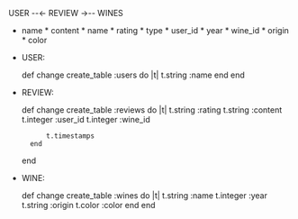 USER    	--<-    		REVIEW               ->--    	WINES
* name             		   * content			            * name
                     	   * rating			                * type
                    	   * user_id			            * year
                    	   * wine_id     			        * origin
                                       					    * color

- USER:

    def change
        create_table :users do |t|
            t.string :name
        end
    end

- REVIEW:

    def change
        create_table :reviews do |t|
            t.string :rating
            t.string :content
            t.integer :user_id
            t.integer :wine_id

            t.timestamps
        end
    end

- WINE:

    def change
        create_table :wines do |t|
            t.string :name
            t.integer :year
            t.string :origin
            t.color :color
        end
    end
